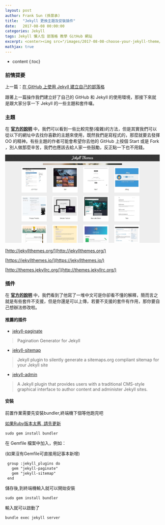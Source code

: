 ```yaml
---
layout: post
author: Frank Sun (孫景承)
title:  "Jekyll 更換主題及安裝插件"
date:   2017-08-08 00:00:00
categories: Jekyll
tags: Jekyll 懶人包 部落格 教學 GitHub 網站
excerpt: <center><img src="/images/2017-08-08-choose-your-jekyll-theme/2017-08-08-choose-your-jekyll-theme-image1.jpg" width="500" alt="Jekyll 更換主題及安裝插件" title="Jekyll 更換主題及安裝插件"/></center><br/>跟著上一篇操作我們建立好了自己的 GitHub 和 Jekyll 的使用環境，那接下來就是跟大家分享一下 Jekyll 的一些主題和套件囉。
mathjax: true
---
```


* content
{:toc}

### **前情提要**
上一篇：[在 GitHub 上使用 Jekyll 建立自己的部落格](https://frank198978104.github.io/2017/07/28/welcome-to-jekyll/)

跟著上一篇操作我們建立好了自己的 GitHub 和 Jekyll 的使用環境，那接下來就是跟大家分享一下 Jekyll 的一些主題和套件囉。

### **主題**
在 **[官方的說明](http://jekyllcn.com/docs/themes/)** 中，我們可以看到一些比較完整(複雜)的方法，但是其實我們可以從以下的網址中去找你喜歡的主題來使用，既然我們是寫程式的，那麼就要去發揮 OO 的精神。有些主題的作者可能會希望你去他的 GitHub 上按個 Start 或是 Fork ，別人做那麼辛苦，我們也應該去給人家一些鼓勵，反正點一下也不用錢。
<center itemprop="image" itemscope itemtype="http://schema.org/ImageObject">
  <img itemprop="image" src="/images/2017-08-08-choose-your-jekyll-theme/2017-08-08-choose-your-jekyll-theme-image1.jpg" alt="Jekyll主題範例圖" title="Jekyll主題範例圖"/>
</center>

[http://jekyllthemes.org/](http://jekyllthemes.org/)

[https://jekyllthemes.io/](https://jekyllthemes.io/)

[http://themes.jekyllrc.org/](http://themes.jekyllrc.org/)

### **插件**
在 **[官方的說明](http://jekyllcn.com/docs/plugins/)** 中，我們看到了他寫了一堆中文可是你卻看不懂的解釋，簡而言之就是有些套件不支援，但是你還是可以上傳，若要不支援的套件有作用，那你要自己想辦法修改啦。

#### 推薦的插件

* [jekyll-paginate](https://github.com/jekyll/jekyll-paginate)
>Pagination Generator for Jekyll
* [jekyll-sitemap](https://github.com/jekyll/jekyll-sitemap)
>Jekyll plugin to silently generate a sitemaps.org compliant sitemap for your Jekyll site
* [jekyll-admin](https://github.com/jekyll/jekyll-admin)
>A Jekyll plugin that provides users with a traditional CMS-style graphical interface to author content and administer Jekyll sites.

#### 安裝

前置作業需要先安裝bundler,終端機下個等他跑完吧

[如果Ruby版本太舊, 請先更新](https://www.ruby-lang.org/zh_tw/)

```
sudo gem install bundler
```

在 Gemfile 檔案中加入，例如：

(如果沒有Gemfile可直接用記事本新增)

```
 group :jekyll_plugins do
   gem "jekyll-paginate"
   gem "jekyll-sitemap"
 end
 ```

儲存後,到終端機輸入就可以開始安裝

```
sudo gem install bundler
```
輸入就可以啟動了

```
bundle exec jekyll server
```